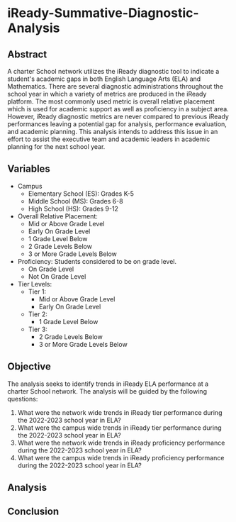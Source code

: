 # iReady-Summative-Diagnostic-Analysis

## Abstract 

A charter School network utilizes the iReady diagnostic tool to indicate a student's academic gaps in both English Language Arts (ELA) and Mathematics. There are several diagnostic administrations throughout the school year in which a variety of metrics are produced in the iReady platform. The most commonly used metric is overall relative placement which is used for academic support as well as proficiency in a subject area. However, iReady diagnostic metrics are never compared to previous iReady performances leaving a potential gap for analysis, performance evaluation, and academic planning. This analysis intends to address this issue in an effort to assist the executive team and academic leaders in academic planning for the next school year. 

## Variables

- Campus
  - Elementary School (ES): Grades K-5
  - Middle School (MS): Grades 6-8
  - High School (HS): Grades 9-12
- Overall Relative Placement:
  - Mid or Above Grade Level
  - Early On Grade Level
  - 1 Grade Level Below 
  - 2 Grade Levels Below
  - 3 or More Grade Levels Below
- Proficiency: Students considered to be on grade level. 
  - On Grade Level
  - Not On Grade Level
- Tier Levels:
  - Tier 1:
    - Mid or Above Grade Level
    - Early On Grade Level
  - Tier 2:
    - 1 Grade Level Below
  - Tier 3: 
    - 2 Grade Levels Below
    - 3 or More Grade Levels Below


## Objective

The analysis seeks to identify trends in iReady ELA performance at a charter School network. The analysis will be guided by the following questions:

1. What were the network wide trends in iReady tier performance during the 2022-2023 school year in ELA?
2. What were the campus wide trends in iReady tier performance during the 2022-2023 school year in ELA?
3. What were the network wide trends in iReady proficiency performance during the 2022-2023 school year in ELA?
4. What were the campus wide trends in iReady proficiency  performance during the 2022-2023 school year in ELA?

## Analysis 

## Conclusion


